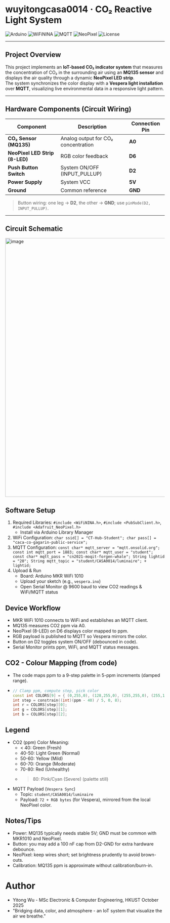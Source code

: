 # wuyitongcasa0014 · CO₂ Reactive Light System

![Arduino](https://img.shields.io/badge/Arduino-MKR1010-00979D?logo=arduino&logoColor=white)
![WiFiNINA](https://img.shields.io/badge/Library-WiFiNINA-blue)
![MQTT](https://img.shields.io/badge/Protocol-MQTT-purple)
![NeoPixel](https://img.shields.io/badge/LED-Adafruit_NeoPixel-orange)
![License](https://img.shields.io/badge/License-MIT-green)

---

## Project Overview
This project implements an **IoT-based CO₂ indicator system** that measures the concentration of CO₂ in the surrounding air using an **MQ135 sensor** and displays the air quality through a dynamic **NeoPixel LED strip**.  
The system synchronizes the color display with a **Vespera light installation** over **MQTT**, visualizing live environmental data in a responsive light pattern.

---

## Hardware Components (Circuit Wiring)

| Component | Description | Connection Pin |
|---|---|---|
| **CO₂ Sensor (MQ135)** | Analog output for CO₂ concentration | **A0** |
| **NeoPixel LED Strip (8-LED)** | RGB color feedback | **D6** |
| **Push Button Switch** | System ON/OFF (INPUT_PULLUP) | **D2** |
| **Power Supply** | System VCC | **5V** |
| **Ground** | Common reference | **GND** |

> Button wiring: one leg → **D2**, the other → **GND**; use `pinMode(D2, INPUT_PULLUP)`.

---

## Circuit Schematic
<img width="1381" height="818" alt="image" src="https://github.com/user-attachments/assets/1f6d086e-05ef-461e-a6d4-88b4947c599b" />

## Software Setup

1.  Required Libraries: `#include <WiFiNINA.h>`, `#include <PubSubClient.h>`, `#include <Adafruit_NeoPixel.h>`
    *   Install via Arduino Library Manager
2.  WiFi Configuration: `char ssid[] = "CT-Hub-Student"; char pass[] = "caca-co-gagarin-public-service";`
3.  MQTT Configuration: `const char* mqtt_server = "mqtt.onsolid.org"; const int mqtt_port = 1883; const char* mqtt_user = "student"; const char* mqtt_pass = "cn2021-moqit-forgen-whale"; String lightid = "20"; String mqtt_topic = "student/CASA0014/luminaire"; + lightid;`
4.  Upload & Run
    *   Board: Arduino MKR WiFi 1010
    *   Upload your sketch (e.g., `vespera.ino`)
    *   Open Serial Monitor @ 9600 baud to view CO2 readings & WiFi/MQTT status

## Device Workflow

*   MKR WiFi 1010 connects to WiFi and establishes an MQTT client.
*   MQ135 measures CO2 ppm via A0.
*   NeoPixel (8-LED) on D6 displays color mapped to ppm.
*   RGB payload is published to MQTT so Vespera mirrors the color.
*   Button on D2 toggles system ON/OFF (debounced in code).
*   Serial Monitor prints ppm, WiFi, and MQTT status messages.

## CO2 - Colour Mapping (from code)

*   The code maps ppm to a 9-step palette in 5-ppm increments (damped range).
*   ```c++
    // Clamp ppm, compute step, pick color
    const int COLORS[9] = { (0,255,0), (128,255,0), (255,255,0), (255,128,0), (255,0,0), (255,0,128), (128,0,255), (0,0,255), (0,255,255) };
    int step = constrain((int)(ppm - 40) / 5, 0, 8);
    int r = COLORS[step][0];
    int g = COLORS[step][1];
    int b = COLORS[step][2];
    ```

## Legend

*   CO2 (ppm) Color Meaning:
    *   < 40: Green (Fresh)
    *   40-50: Light Green (Normal)
    *   50-60: Yellow (Mild)
    *   60-70: Orange (Moderate)
    *   70-80: Red (Unhealthy)
    *   > 80: Pink/Cyan (Severe) (palette still)
*   MQTT Payload (`Vespera Sync`)
    *   Topic: `student/CASA0014/luminaire`
    *   Payload: `72 + RGB bytes` (for Vespera), mirrored from the local NeoPixel color.

## Notes/Tips

*   Power: MQ135 typically needs stable 5V; GND must be common with MKR1010 and NeoPixel.
*   Button: you may add a 100 nF cap from D2-GND for extra hardware debounce.
*   NeoPixel: keep wires short; set brightness prudently to avoid brown-outs.
*   Calibration: MQ135 ppm is approximate without calibration/burn-in.

# Author

*   Yitong Wu - MSc Electronic & Computer Engineering, HKUST October 2025
*   "Bridging data, color, and atmosphere - an IoT system that visualize the air we breathe."
